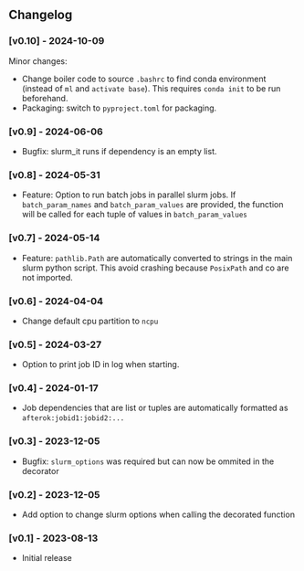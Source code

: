 
## Changelog

### [v0.10] - 2024-10-09

Minor changes:

- Change boiler code to source `.bashrc` to find conda environment (instead of
  `ml` and `activate base`). This requires `conda init` to be run beforehand.
- Packaging: switch to `pyproject.toml` for packaging.

### [v0.9] - 2024-06-06

- Bugfix: slurm_it runs if dependency is an empty list.

### [v0.8] - 2024-05-31

- Feature: Option to run batch jobs in parallel slurm jobs. If `batch_param_names` and
`batch_param_values` are provided, the function will be called for each tuple of values
in `batch_param_values`


### [v0.7] - 2024-05-14

- Feature: `pathlib.Path` are automatically converted to strings in the main slurm
    python script. This avoid crashing because `PosixPath` and co are not imported.

### [v0.6] - 2024-04-04

- Change default cpu partition to `ncpu`

### [v0.5] - 2024-03-27

- Option to print job ID in log when starting.


### [v0.4] - 2024-01-17

- Job dependencies that are list or tuples are automatically formatted as `afterok:jobid1:jobid2:...`

### [v0.3] - 2023-12-05

- Bugfix: `slurm_options` was required but can now be ommited in the decorator

### [v0.2] - 2023-12-05

- Add option to change slurm options when calling the decorated function

### [v0.1] - 2023-08-13

- Initial release
